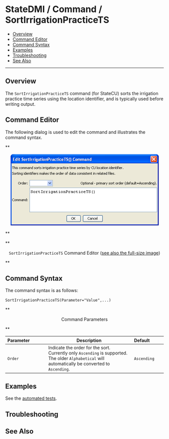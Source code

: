 # StateDMI / Command / SortIrrigationPracticeTS #

* [Overview](#overview)
* [Command Editor](#command-editor)
* [Command Syntax](#command-syntax)
* [Examples](#examples)
* [Troubleshooting](#troubleshooting)
* [See Also](#see-also)

-------------------------

## Overview ##

The `SortIrrigationPracticeTS` command (for StateCU)
sorts the irrigation practice time series using the location identifier, and is typically used before writing output.

## Command Editor ##

The following dialog is used to edit the command and illustrates the command syntax.

**<p style="text-align: center;">
![SortIrrigationPracticeTS](SortIrrigationPracticeTS.png)
</p>**

**<p style="text-align: center;">
`SortIrrigationPracticeTS` Command Editor (<a href="../SortIrrigationPracticeTS.png">see also the full-size image</a>)
</p>**

## Command Syntax ##

The command syntax is as follows:

```text
SortIrrigationPracticeTS(Parameter="Value",...)
```
**<p style="text-align: center;">
Command Parameters
</p>**

| **Parameter**&nbsp;&nbsp;&nbsp;&nbsp;&nbsp;&nbsp;&nbsp;&nbsp;&nbsp;&nbsp;&nbsp;&nbsp; | **Description** | **Default**&nbsp;&nbsp;&nbsp;&nbsp;&nbsp;&nbsp;&nbsp;&nbsp;&nbsp;&nbsp; |
| --------------|-----------------|----------------- |
| `Order` | Indicate the order for the sort.  Currently only `Ascending` is supported.  The older `Alphabetical` will automatically be converted to `Ascending`. | `Ascending` |

## Examples ##

See the [automated tests](https://github.com/OpenCDSS/cdss-app-statedmi-test/tree/master/test/regression/commands/SortIrrigationPracticeTS).

## Troubleshooting ##

## See Also ##
